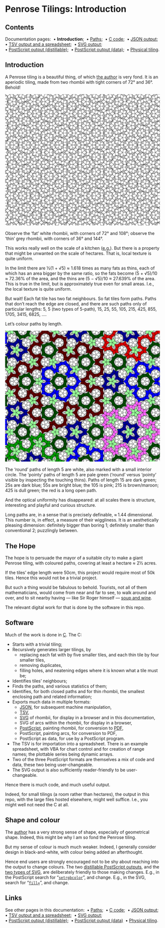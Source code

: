 # Penrose Tilings: Introduction #

## Contents ##

Documentation pages:&nbsp; 
&bull;&nbsp;**Introduction**;&nbsp; 
&bull;&nbsp;[Paths](paths.md);&nbsp; 
&bull;&nbsp;[C&nbsp;code](c.md);&nbsp; 
&bull;&nbsp;[JSON&nbsp;output](json.md);&nbsp; 
&bull;&nbsp;[TSV&nbsp;output&nbsp;and&nbsp;a&nbsp;spreadsheet](tsv.md);&nbsp; 
&bull;&nbsp;[SVG&nbsp;output](svg.md);&nbsp; 
&bull;&nbsp;[PostScript&nbsp;output&nbsp;(distillable)](postscript_distillable.md);&nbsp; 
&bull;&nbsp;[PostScript&nbsp;output&nbsp;(data)](postscript_data.md);&nbsp; 
&bull;&nbsp;[Physical&nbsp;tiling](physical_tiling.md).

## Introduction ##

A Penrose tiling is a beautiful thing, of which [the&nbsp;author](https://jdawiseman.com/author.html) is very fond. 
It is an aperiodic tiling, made from two rhombii with tight corners of 72&deg; and 36&deg;. 
Behold!

<div align="center">

![tilingId=10, extract, in black-and-white and grey](../images/Penrose_Rh_10_clipped_bw.svg)

</div>

Observe the &lsquo;fat&rsquo; white rhombii, with corners of 72&deg; and 108&deg;; 
observe the &lsquo;thin&rsquo; grey rhombii, with corners of 36&deg; and 144&deg;. 

This works really well on the scale of a kitchen ([e.g.](../images/20230923_kitchen_tiles.png)). 
But there is a property that might be unwanted on the scale of hectares. 
That is, local texture is quite uniform.

In the limit there are &frac12;(1&nbsp;+&nbsp;&radic;5) &asymp;&nbsp;1.618 times as many fats as thins, each of which has an area bigger by the same ratio, 
so the fats become (5&nbsp;+&nbsp;&radic;5)/10 &asymp;&nbsp;72.36% of the area, 
and the thins are (5&nbsp;&minus;&nbsp;&radic;5)/10 &asymp; 27.639% of the area. 
This is true in the limit, but is approximately true even for small areas. 
I.e., the local texture is quite uniform.

But wait! 
Each fat tile has two fat neighbours. 
So fat tiles form paths. 
Paths that don&rsquo;t reach the edge are closed, and there are such paths only of particular lengths: 
5, 5 (two types of 5-path), 15, 25, 55, 105, 215, 425, 855, 1705, 3415, 6825, &hellip;.

Let&rsquo;s colour paths by length.

<div align="center">

![tilingId=10, extract, in colour](../images/Penrose_Rh_10_clipped_colour.svg)

</div>

The &lsquo;round&rsquo; paths of length 5 are white, also marked with a small interior circle. 
The &lsquo;pointy&rsquo; paths of length 5 are pale green (&lsquo;round&rsquo; versus &lsquo;pointy&rsquo; visible by inspecting the touching thins).
Paths of length 15 are dark green; 25s are dark blue; 55s are bright blue; the 105 is pink; 215 is brown/maroon; 425 is dull green; the red is a long open path.

And the optical uniformity has disappeared: at all scales there is structure, interesting and playful and curious structure.

Long paths are, in a sense that is precisely definable, &asymp;&#8239;1.44 dimensional. 
This number is, in effect, a measure of their wiggliness. 
It is an aesthetically pleasing dimension: definitely bigger than boring 1; definitely smaller than conventional 2; puzzlingly between.


## The Hope ##

The hope is to persuade the mayor of a suitable city to make a giant Penrose tiling, with coloured paths, covering at least a&nbsp;hectare &asymp;&nbsp;2&frac12;&nbsp;acres. 

If the tiles&rsquo; edge length were 50cm, this project would require most of 50k tiles. 
Hence this would not be a trivial project.

But such a thing would be fabulous to behold. 
Tourists, not all of them mathematicians, would come from near and far to see, to walk around and over, and to sit nearby having &mdash; like Sir Roger himself &mdash; [soup and wine](https://www.theguardian.com/science/2020/oct/11/roger-penrose-black-holes-big-bangs-and-a-universe-that-recycles-itself).

The relevant digital work for that is done by the software in this repo.


## Software ##

Much of the work is done in [C](https://en.wikipedia.org/wiki/C_(programming_language)). 
The C:
* Starts with a trivial tiling; 
* Recursively generates larger tilings, by
    * replacing each fat with by five smaller tiles, and each thin tile by four smaller tiles,
    * removing duplicates,
    * filling holes, and neatening edges where it is known what a tile must be;
* Identifies tiles&rsquo; neighbours;
* Finds the paths, and various statistics of them;
* Identifies, for both closed paths and for thin rhombii, the smallest enclosing path and related information;
* Exports much data in multiple formats:
    * [JSON](https://en.wikipedia.org/wiki/JSON), for subsequent machine manipulation,
    * [TSV](https://en.wikipedia.org/wiki/Tab-separated_values),
    * [SVG](https://en.wikipedia.org/wiki/SVG) of rhombii, for display in a browser and in this documentation, 
    * SVG of arcs within the rhombii, for display in a browser, 
    * [PostScript](https://en.wikipedia.org/wiki/PostScript), painting rhombii, for conversion to [PDF](https://en.wikipedia.org/wiki/PDF),
    * PostScript, painting arcs, for conversion to PDF,
    * PostScript as data, for use by a PostScript program.
* The TSV is for importation into a spreadsheet. There is an example spreadsheet, with VBA for chart control and for creation of range names; the plottable series being dynamic arrays.
* Two of the three PostScript formats are themselves a mix of code and data, these two being user-changeable.
* The SVG output is also sufficiently reader-friendly to be user-changeable.

Hence there is much code, and much useful output.

Indeed, for small tilings (a room rather than hectares), the output in this repo, with the large files hosted elsewhere, might well suffice.
I.e., you might well not need the C at all.

## Shape and colour ##

The [author](https://jdawiseman.com/author.html) has a very strong sense of shape, especially of geometrical shape. 
Indeed, this might be why I am so fond the Penrose tiling.

But my sense of colour is much much weaker. 
Indeed, I generally consider design in black-and-white, with colour being added an afterthought.

Hence end users are strongly encouraged not to be shy about reaching into the output to change colours. 
The two [distillable PostScript outputs](postscript_distillable.md), and the [two types of SVG](svg.md), are deliberately friendly to those making changes. 
E.g., in the PostScript search for &ldquo;[<code>setrgbcolor</code>](https://www.adobe.com/jp/print/postscript/pdfs/PLRM.pdf#page=695)&rdquo;, and change. 
E.g., in the SVG, search for &ldquo;[<code>fill=</code>](https://www.w3schools.com/graphics/svg_fill.asp)&rdquo;, and change.

## Links ##

See other pages in this documentation:&nbsp; 
&bull;&nbsp;[Paths](paths.md);&nbsp; 
&bull;&nbsp;[C&nbsp;code](c.md);&nbsp; 
&bull;&nbsp;[JSON&nbsp;output](json.md);&nbsp; 
&bull;&nbsp;[TSV&nbsp;output&nbsp;and&nbsp;a&nbsp;spreadsheet](tsv.md);&nbsp; 
&bull;&nbsp;[SVG&nbsp;output](svg.md);&nbsp; 
&bull;&nbsp;[PostScript&nbsp;output&nbsp;(distillable)](postscript_distillable.md);&nbsp; 
&bull;&nbsp;[PostScript&nbsp;output&nbsp;(data)](postscript_data.md)&nbsp; 
&bull;&nbsp;[Physical&nbsp;tiling](physical_tiling.md).
